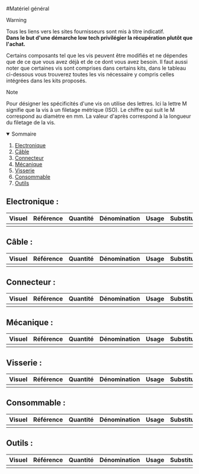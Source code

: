 #Matériel général

>[!Warning]
>Tous les liens vers les sites fournisseurs sont mis à titre indicatif.  
> **Dans le but d'une démarche low tech privilégier la récupération plutôt que l'achat.**
>
>Certains composants tel que les vis peuvent être modifiés et ne dépendes que de ce que vous avez déjà et de ce dont vous avez besoin.
>Il faut aussi noter que certaines vis sont comprises dans certains kits, dans le tableau ci-dessous vous trouverez toutes les vis nécessaire y compris celles intégrées dans les kits proposés.


>[!Note]
>Pour désigner les spécificités d'une vis on utilise des lettres. Ici la lettre M signifie que la vis à un filetage métrique (ISO). Le chiffre qui suit le M correspond au diamètre en mm. La valeur d'après correspond à la longueur du filetage de la vis.

<details open>
  <summary> Sommaire </summary>
  
  1. [Electronique](01_materiel_general.md#electronique-)
  2. [Câble](01_materiel_general.md#câble-)
  3. [Connecteur](01_materiel_general.md#connecteur-)
  4. [Mécanique](01_materiel_general.md#mécanique-)
  5. [Visserie](01_materiel_general.md#visserie-)
  6. [Consommable](01_materiel_general.md#consommable-)
  7. [Outils](01_materiel_general.md#outils-)
      
</details>

## Electronique :
| Visuel | Référence | Quantité | Dénomination | Usage | Substituabilité | Tips/Conseil |
|-------|-----------|----------|--------------------------|--------------------|-------------------------------|----------|
|||||||

## Câble :
| Visuel | Référence | Quantité | Dénomination | Usage | Substituabilité | Tips/Conseil |
|-------|-----------|----------|--------------------------|--------------------|-------------------------------|----------|
|||||||

## Connecteur :
| Visuel | Référence | Quantité | Dénomination | Usage | Substituabilité | Tips/Conseil |
|-------|-----------|----------|--------------------------|--------------------|-------------------------------|----------|
|||||||

## Mécanique :
| Visuel | Référence | Quantité | Dénomination | Usage | Substituabilité | Tips/Conseil |
|-------|-----------|----------|--------------------------|--------------------|-------------------------------|----------|
|||||||

## Visserie :
| Visuel | Référence | Quantité | Dénomination | Usage | Substituabilité | Tips/Conseil |
|-------|-----------|----------|--------------------------|--------------------|-------------------------------|----------|
|||||||

## Consommable :
| Visuel | Référence | Quantité | Dénomination | Usage | Substituabilité | Tips/Conseil |
|-------|-----------|----------|--------------------------|--------------------|-------------------------------|----------|
|||||||

## Outils :
| Visuel | Référence | Quantité | Dénomination | Usage | Substituabilité | Tips/Conseil |
|-------|-----------|----------|--------------------------|--------------------|-------------------------------|----------|
|||||||

